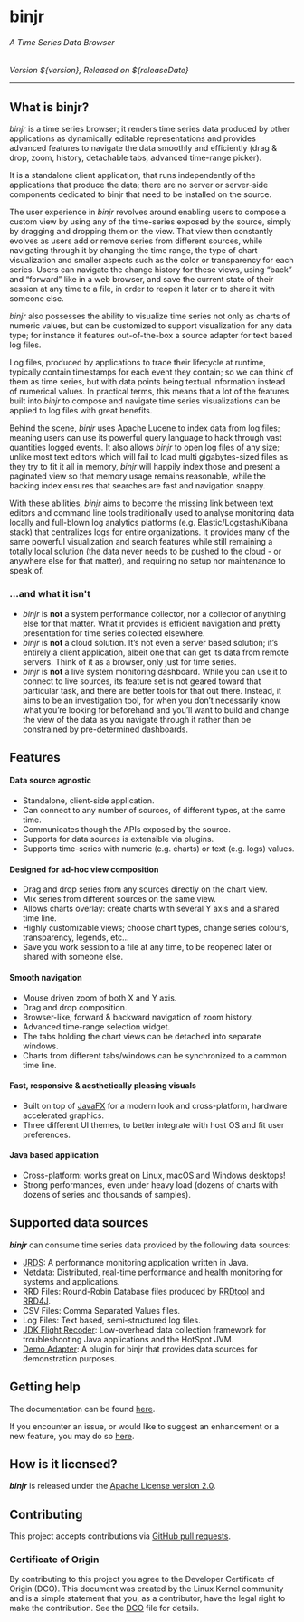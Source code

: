 # binjr
###### A Time Series Data Browser
*_Version ${version}, Released on ${releaseDate}_* 

---

## What is binjr?

_binjr_ is a time series browser; it renders time series data produced by other applications as dynamically editable representations and provides advanced features to navigate the data smoothly and efficiently (drag & drop, zoom, history, detachable tabs, advanced time-range picker).

It is a standalone client application, that runs independently of the applications that produce the data; there are no server or server-side components dedicated to binjr that need to be installed on the source.

The user experience in _binjr_ revolves around enabling users to compose a custom view by using any of the time-series exposed by the source, simply by dragging and dropping them on the view.
That view then constantly evolves as users add or remove series from different sources, while navigating through it by changing the time range, the type of chart visualization and smaller aspects such as the color or transparency for each series.
Users can navigate the change history for these views, using “back” and “forward” like in a web browser, and save the current state of their session at any time to a file, in order to reopen it later or to share it with someone else.

_binjr_ also possesses the ability to visualize time series not only as charts of numeric values, but can be customized to support visualization for any data type; for instance it features out-of-the-box a source adapter for text based log files.

Log files, produced by applications to trace their lifecycle at runtime, typically contain timestamps for each event they contain; so we can think of them as time series, but with data points being textual information instead of numerical values.
In practical terms, this means that a lot of the features built into _binjr_ to compose and navigate time series visualizations can be applied to log files with great benefits.

Behind the scene, _binjr_ uses Apache Lucene to index data from log files; meaning users can use its powerful query language to hack through vast quantities logged events.
It also allows _binjr_ to open log files of any size; unlike most text editors which will fail to load multi gigabytes-sized files as they try to fit it all in memory, _binjr_ will happily index those and present a paginated view so that memory usage remains reasonable, while the backing index ensures that searches are fast and navigation snappy.

With these abilities, _binjr_ aims to become the missing link between text editors and command line tools traditionally used to analyse monitoring data locally and full-blown log analytics platforms (e.g. Elastic/Logstash/Kibana stack) that centralizes logs for entire organizations.
It provides many of the same powerful visualization and search features while still remaining a totally local solution (the data never needs to be pushed to the cloud - or anywhere else for that matter), and requiring no setup nor maintenance to speak of.

### ...and what it isn't

* _binjr_ is **not** a system performance collector, nor a collector of anything else for that matter. What it provides is efficient navigation and pretty presentation for time series collected elsewhere.
* _binjr_ is **not** a cloud solution. It’s not even a server based solution; it’s entirely a client application, albeit one that can get its data from remote servers. Think of it as a browser, only just for time series.
* _binjr_ is **not** a live system monitoring dashboard. While you can use it to connect to live sources, its feature set is not geared toward that particular task, and there are better tools for that out there. Instead, it aims to be an investigation tool, for when you don’t necessarily know what you’re looking for beforehand and you’ll want to build and change the view of the data as you navigate through it rather than be constrained by pre-determined dashboards.

## Features

#### Data source agnostic
* Standalone, client-side application.
* Can connect to any number of sources, of different types, at the same time.
* Communicates though the APIs exposed by the source.
* Supports for data sources is extensible via plugins.
* Supports time-series with numeric (e.g. charts) or text (e.g. logs) values.

####  Designed for ad-hoc view composition
* Drag and drop series from any sources directly on the chart view.
* Mix series from different sources on the same view.
* Allows charts overlay: create charts with several Y axis and a shared time line.
* Highly customizable views; choose chart types, change series colours, transparency, legends, etc...
* Save you work session to a file at any time, to be reopened later or shared with someone else.

####  Smooth navigation
* Mouse driven zoom of both X and Y axis.
* Drag and drop composition.
* Browser-like, forward & backward navigation of zoom history.
* Advanced time-range selection widget.
* The tabs holding the chart views can be detached into separate windows.
* Charts from different tabs/windows can be synchronized to a common time line.

####  Fast, responsive & aesthetically pleasing visuals
* Built on top of [JavaFX](https://openjfx.io/) for a modern look and cross-platform, hardware accelerated graphics.
* Three different UI themes, to better integrate with host OS and fit user preferences.

####  Java based application
* Cross-platform: works great on Linux, macOS and Windows desktops!
* Strong performances, even under heavy load (dozens of charts with dozens of series and thousands of samples).

## Supported data sources

***binjr*** can consume time series data provided by the following data sources:

* [JRDS](https://github.com/fbacchella/jrds): A performance monitoring application written in Java.
* [Netdata](https://www.netdata.cloud): Distributed, real-time performance and health monitoring for systems and applications.
* RRD Files: Round-Robin Database files produced by [RRDtool](https://oss.oetiker.ch/rrdtool/) and [RRD4J](https://github.com/rrd4j/rrd4j). 
* CSV Files: Comma Separated Values files. 
* Log Files: Text based, semi-structured log files. 
* [JDK Flight Recoder](https://openjdk.org/jeps/328): Low-overhead data collection framework for troubleshooting Java applications and the HotSpot JVM. 
* [Demo Adapter](https://github.com/binjr/binjr-adapter-demo): A plugin for binjr that provides data sources for demonstration purposes.

## Getting help

The documentation can be found [here](https://binjr.eu/documentation/getting-started/).

If you encounter an issue, or would like to suggest an enhancement or a new feature, you may do so [here](https://github.com/binjr/binjr/issues).

## How is it licensed?

***binjr*** is released under the [Apache License version 2.0](https://github.com/binjr/binjr/blob/master/LICENSE.md).

## Contributing

This project accepts contributions via [GitHub pull requests](https://github.com/binjr/binjr/pulls).

### Certificate of Origin

By contributing to this project you agree to the Developer Certificate of
Origin (DCO). This document was created by the Linux Kernel community and is a
simple statement that you, as a contributor, have the legal right to make the
contribution. See the [DCO](DCO) file for details.
